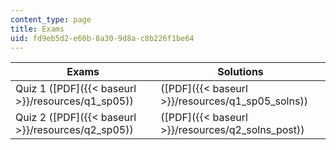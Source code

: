 ```yaml
---
content_type: page
title: Exams
uid: fd9eb5d2-e60b-8a30-9d8a-c8b226f1be64
---
```


| Exams | Solutions |
| --- | --- |
| Quiz 1 ([PDF]({{< baseurl >}}/resources/q1_sp05)) | ([PDF]({{< baseurl >}}/resources/q1_sp05_solns)) |
| Quiz 2 ([PDF]({{< baseurl >}}/resources/q2_sp05)) | ([PDF]({{< baseurl >}}/resources/q2_solns_post))